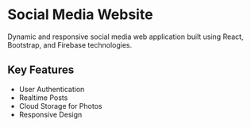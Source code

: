 # Social Media Website

Dynamic and responsive social media web application built using React, Bootstrap, and Firebase technologies.

## Key Features

- User Authentication
- Realtime Posts
- Cloud Storage for Photos
- Responsive Design

